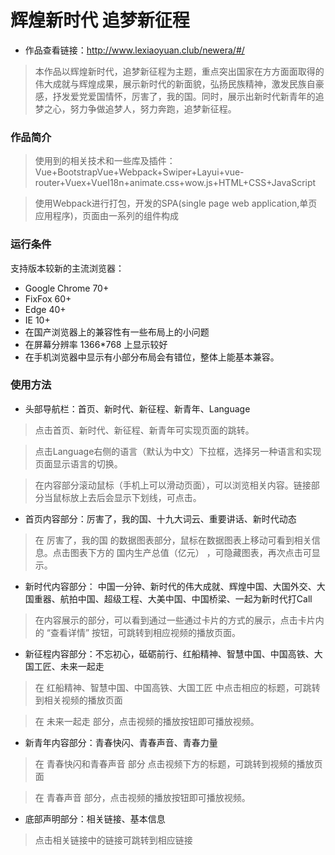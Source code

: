 # 辉煌新时代 追梦新征程

- 作品查看链接：http://www.lexiaoyuan.club/newera/#/
> 本作品以辉煌新时代，追梦新征程为主题，重点突出国家在方方面面取得的伟大成就与辉煌成果，展示新时代的新面貌，弘扬民族精神，激发民族自豪感，抒发爱党爱国情怀，厉害了，我的国。同时，展示出新时代新青年的追梦之心，努力争做追梦人，努力奔跑，追梦新征程。
### 作品简介
> 使用到的相关技术和一些库及插件：Vue+BootstrapVue+Webpack+Swiper+Layui+vue-router+Vuex+VueI18n+animate.css+wow.js+HTML+CSS+JavaScript

> 使用Webpack进行打包，开发的SPA(single page web application,单页应用程序)，页面由一系列的组件构成

### 运行条件
支持版本较新的主流浏览器：
- Google Chrome 70+
- FixFox 60+
- Edge 40+
- IE 10+
- 在国产浏览器上的兼容性有一些布局上的小问题
- 在屏幕分辨率 1366*768 上显示较好
- 在手机浏览器中显示有小部分布局会有错位，整体上能基本兼容。

### 使用方法
- 头部导航栏：首页、新时代、新征程、新青年、Language
> 点击首页、新时代、新征程、新青年可实现页面的跳转。

> 点击Language右侧的语言（默认为中文）下拉框，选择另一种语言和实现页面显示语言的切换。

> 在内容部分滚动鼠标（手机上可以滑动页面），可以浏览相关内容。链接部分当鼠标放上去后会显示下划线，可点击。

- 首页内容部分：厉害了，我的国、十九大词云、重要讲话、新时代动态


> 在 厉害了，我的国 的数据图表部分，鼠标在数据图表上移动可看到相关信息。点击图表下方的 国内生产总值（亿元） ，可隐藏图表，再次点击可显示。

- 新时代内容部分： 中国一分钟、新时代的伟大成就、辉煌中国、大国外交、大国重器、航拍中国、超级工程、大美中国、中国桥梁、一起为新时代打Call
> 在内容展示的部分，可以看到通过一些通过卡片的方式的展示，点击卡片内的 “查看详情” 按钮，可跳转到相应视频的播放页面。

- 新征程内容部分：不忘初心，砥砺前行、红船精神、智慧中国、中国高铁、大国工匠、未来一起走
> 在 红船精神、智慧中国、中国高铁、大国工匠 中点击相应的标题，可跳转到相关视频的播放页面

> 在 未来一起走 部分，点击视频的播放按钮即可播放视频。

- 新青年内容部分：青春快闪、青春声音、青春力量
> 在 青春快闪和青春声音 部分 点击视频下方的标题，可跳转到视频的播放页面

> 在 青春声音 部分，点击视频的播放按钮即可播放视频。

- 底部声明部分：相关链接、基本信息
> 点击相关链接中的链接可跳转到相应链接



